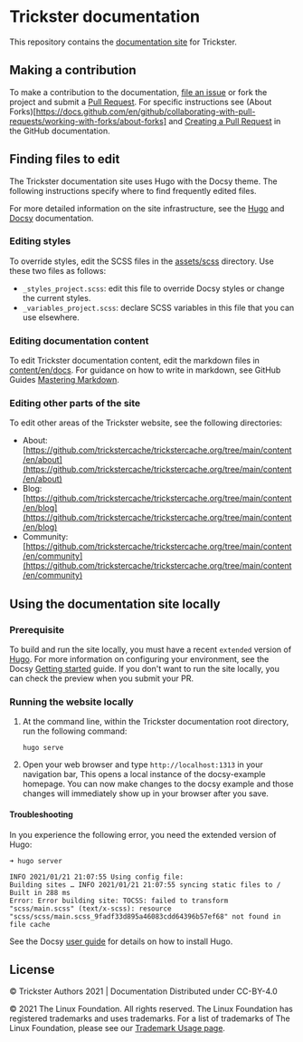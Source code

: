 # Trickster documentation

This repository contains the [documentation site](https://trickstercache.org/) for Trickster.

## Making a contribution

To make a contribution to the documentation, [file an issue](https://github.com/trickstercache/trickstercache.org/issues/new/choose) or fork the project and submit a [Pull Request](https://github.com/trickstercache/trickstercache.org/pulls). For specific instructions see (About Forks)[https://docs.github.com/en/github/collaborating-with-pull-requests/working-with-forks/about-forks] and [Creating a Pull Request](https://docs.github.com/en/github/collaborating-with-pull-requests/proposing-changes-to-your-work-with-pull-requests/creating-a-pull-request) in the GitHub documentation.

## Finding files to edit

The Trickster documentation site uses Hugo with the Docsy theme. The following instructions specify where to find frequently edited files. 

For more detailed information on the site infrastructure, see the [Hugo](https://gohugo.io/documentation/) and [Docsy](https://www.docsy.dev/docs/) documentation.

### Editing styles

To override styles, edit the SCSS files in the [assets/scss](https://github.com/trickstercache/trickstercache.org/tree/main/assets/scss) directory. Use these two files as follows:

- `_styles_project.scss`: edit this file to override Docsy styles or change the current styles.
- `_variables_project.scss`: declare SCSS variables in this file that you can use elsewhere.

### Editing documentation content

To edit Trickster documentation content, edit the markdown files in [content/en/docs](https://github.com/trickstercache/trickstercache.org/tree/main/content/en/docs). For guidance on how to write in markdown, see GitHub Guides [Mastering Markdown](https://guides.github.com/features/mastering-markdown/).

### Editing other parts of the site

To edit other areas of the Trickster website, see the following directories:

- About: [https://github.com/trickstercache/trickstercache.org/tree/main/content/en/about](https://github.com/trickstercache/trickstercache.org/tree/main/content/en/about)
- Blog: [https://github.com/trickstercache/trickstercache.org/tree/main/content/en/blog](https://github.com/trickstercache/trickstercache.org/tree/main/content/en/blog)
- Community: [https://github.com/trickstercache/trickstercache.org/tree/main/content/en/community](https://github.com/trickstercache/trickstercache.org/tree/main/content/en/community)


## Using the documentation site locally 

### Prerequisite

To build and run the site locally, you must have a recent `extended` version of [Hugo](https://gohugo.io).
For more information on configuring your environment, see the Docsy
[Getting started](https://www.docsy.dev/docs/getting-started/#prerequisites-and-installation) guide. If you don't want to run the site locally, you can check the preview when you submit your PR.

### Running the website locally

1. At the command line, within the Trickster documentation root directory, run the following command:

   ```
   hugo serve
   ```

1. Open your web browser and type `http://localhost:1313` in your navigation bar,
   This opens a local instance of the docsy-example homepage. You can now make
   changes to the docsy example and those changes will immediately show up in your
   browser after you save.


#### Troubleshooting

In you experience the following error, you need the extended version of Hugo:

```
➜ hugo server

INFO 2021/01/21 21:07:55 Using config file: 
Building sites … INFO 2021/01/21 21:07:55 syncing static files to /
Built in 288 ms
Error: Error building site: TOCSS: failed to transform "scss/main.scss" (text/x-scss): resource "scss/scss/main.scss_9fadf33d895a46083cdd64396b57ef68" not found in file cache
```

See the Docsy [user guide](https://www.docsy.dev/docs/getting-started/) for details on how to install Hugo.

## License

© Trickster Authors 2021 | Documentation Distributed under CC-BY-4.0

© 2021 The Linux Foundation. All rights reserved. The Linux Foundation has registered trademarks and uses trademarks. For a list of trademarks of The Linux Foundation, please see our [Trademark Usage page](https://www.linuxfoundation.org/trademark-usage).